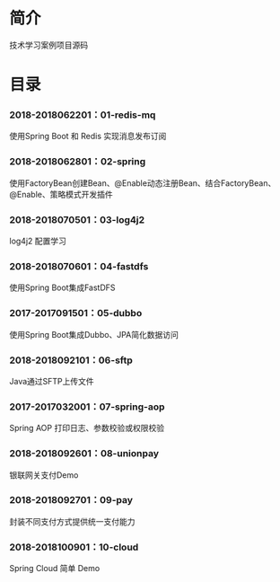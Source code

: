 # 简介 

技术学习案例项目源码

# 目录 

### 2018-2018062201：01-redis-mq<br>

使用Spring Boot 和 Redis 实现消息发布订阅

### 2018-2018062801：02-spring<br>

使用FactoryBean创建Bean、@Enable动态注册Bean、结合FactoryBean、@Enable、策略模式开发插件

### 2018-2018070501：03-log4j2<br>

log4j2 配置学习

### 2018-2018070601：04-fastdfs<br>

使用Spring Boot集成FastDFS

### 2017-2017091501：05-dubbo<br>

使用Spring Boot集成Dubbo、JPA简化数据访问

### 2018-2018092101：06-sftp<br>

Java通过SFTP上传文件

### 2017-2017032001：07-spring-aop<br>

Spring AOP 打印日志、参数校验或权限校验

### 2018-2018092601：08-unionpay<br>

银联网关支付Demo

### 2018-2018092701：09-pay<br>

封装不同支付方式提供统一支付能力

### 2018-2018100901：10-cloud<br>

Spring Cloud 简单 Demo
